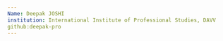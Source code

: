 ```yaml
---
Name: Deepak JOSHI
institution: International Institute of Professional Studies, DAVV
github:deepak-pro
---
```

